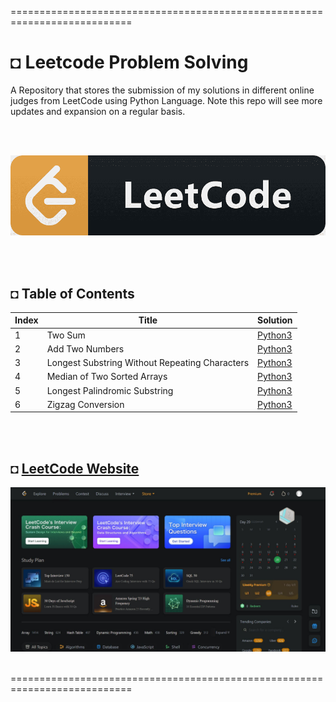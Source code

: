 ===========================================================================
# ◘ Leetcode Problem Solving
A Repository that stores the submission of my solutions in different online judges from LeetCode using Python Language. Note this repo will see more updates and expansion on a regular basis.

</br></br>

![alt text](https://github.com/shahriar-rahman/Leetcode-Problem-Solving/blob/main/img/LeetCodeLogo.png)

</br></br>

## ◘ Table of Contents
| Index | Title | Solution |
|--|--|--|
| 1 | Two Sum | [Python3](https://github.com/shahriar-rahman/Leetcode-Problem-Solving/blob/main/src/1_Two_Sum.py) |
| 2 | Add Two Numbers | [Python3](https://github.com/shahriar-rahman/Leetcode-Problem-Solving/blob/main/src/2_Add_Two_Numbers.py) |
| 3 | Longest Substring Without Repeating Characters | [Python3](https://github.com/shahriar-rahman/Leetcode-Problem-Solving/blob/main/src/3_Longest_Substring_Without_Repeating_Characters.py)
| 4 | Median of Two Sorted Arrays | [Python3](https://github.com/shahriar-rahman/Leetcode-Problem-Solving/blob/main/src/4_Median_of_Two_Sorted_Arrays.py) |
| 5 | Longest Palindromic Substring | [Python3](https://github.com/shahriar-rahman/Leetcode-Problem-Solving/blob/main/src/5_Longest_Palindromic_Substring.py) |
| 6 | Zigzag Conversion | [Python3](https://github.com/shahriar-rahman/Leetcode-Problem-Solving/blob/main/src/6_Zigzag_Conversion.py) |

</br></br>

## ◘ [LeetCode Website](https://leetcode.com/problemset/all/)
![alt text](https://github.com/shahriar-rahman/Leetcode-Problem-Solving/blob/main/img/leetcode_website.JPG)

</br>
===========================================================================

